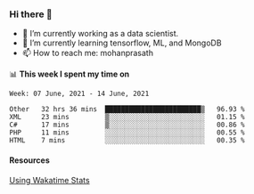 ### Hi there 👋

- 🔭 I’m currently working as a data scientist.
- 🌱 I’m currently learning tensorflow, ML, and MongoDB
- 📫 How to reach me: mohanprasath

📊 **This week I spent my time on**
<!--START_SECTION:waka-->
```text
Week: 07 June, 2021 - 14 June, 2021

Other   32 hrs 36 mins  ████████████████████████▒   96.93 % 
XML     23 mins         ▒░░░░░░░░░░░░░░░░░░░░░░░░   01.15 % 
C#      17 mins         ▒░░░░░░░░░░░░░░░░░░░░░░░░   00.86 % 
PHP     11 mins         ░░░░░░░░░░░░░░░░░░░░░░░░░   00.55 % 
HTML    7 mins          ░░░░░░░░░░░░░░░░░░░░░░░░░   00.35 % 
```
<!--END_SECTION:waka-->

#### Resources
[Using Wakatime Stats](https://github.com/marketplace/actions/waka-readme)
